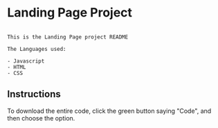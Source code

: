 # Landing Page Project

```

This is the Landing Page project README

The Languages used:

- Javascript
- HTML
- CSS

```

## Instructions

To download the entire code, click the green button saying "Code", and then choose the option.
